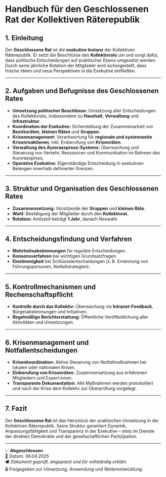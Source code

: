 # Handbuch für den Geschlossenen Rat der Kollektiven Räterepublik
<!--
Autor: Fabio Weidner
Version: 1.0
Sektion: Politik & Verwaltung
Veröffentlichung: April 2025
-->

## 1. Einleitung

Der **Geschlossene Rat** ist die **exekutive Instanz** der Kollektiven Räterepublik. Er setzt die Beschlüsse des **Kollektivrats** um und sorgt dafür, dass politische Entscheidungen auf praktischer Ebene umgesetzt werden. Durch seine jährliche Rotation der Mitglieder wird sichergestellt, dass frische Ideen und neue Perspektiven in die Exekutive einfließen.

---

## 2. Aufgaben und Befugnisse des Geschlossenen Rates

- **Umsetzung politischer Beschlüsse:** Umsetzung aller Entscheidungen des Kollektivrats, insbesondere zu **Haushalt**, **Verwaltung** und **Infrastruktur**.
- **Koordination der Exekutive:** Sicherstellung der Zusammenarbeit von **Bezirksräten**, **kleinen Räten** und **Gruppen**.
- **Krisenmanagement:** Verantwortung für **regionale und systemweite Krisenreaktionen**, inkl. Einberufung von **Krisenräten**.
- **Verwaltung des Auroraexpress-Systems:** Überwachung und Steuerung von Verkehr, Ressourcen und Kommunikation im Rahmen des Auroraexpress.
- **Operative Exekutive:** Eigenständige Entscheidung in exekutiven Belangen innerhalb definierter Grenzen.

---

## 3. Struktur und Organisation des Geschlossenen Rates

- **Zusammensetzung:** Vorsitzende der **Gruppen** und **kleinen Räte**.
- **Wahl:** Bestätigung der Mitglieder durch den **Kollektivrat**.
- **Rotation:** Amtszeit beträgt **1 Jahr**, danach Neuwahl.

---

## 4. Entscheidungsfindung und Verfahren

- **Mehrheitsabstimmungen** für reguläre Entscheidungen.
- **Konsensverfahren** bei wichtigen Grundsatzfragen.
- **Einstimmigkeit** bei Schlüsselentscheidungen (z. B. Ernennung von Führungspersonen, Notfallstrategien).

---

## 5. Kontrollmechanismen und Rechenschaftspflicht

- **Kontrolle durch das Kollektiv:** Überwachung via **Intranet-Feedback**, Bürgerabstimmungen und Initiativen.
- **Regelmäßige Berichterstattung:** Öffentliche Veröffentlichung aller Aktivitäten und Umsetzungen.

---

## 6. Krisenmanagement und Notfallentscheidungen

- **Krisenkoordination:** Aktive Steuerung von Notfallmaßnahmen bei lokalen oder nationalen Krisen.
- **Einberufung von Krisenräten:** Zusammensetzung aus erfahrenen Mitgliedern und Expert:innen.
- **Transparente Dokumentation:** Alle Maßnahmen werden protokolliert und nach der Krise dem Kollektiv zur Überprüfung vorgelegt.

---

## 7. Fazit

Der **Geschlossene Rat** ist das Herzstück der praktischen Umsetzung in der Kollektiven Räterepublik. Seine Struktur garantiert Dynamik, Anpassungsfähigkeit und Transparenz in der Exekutive – stets im Dienste der direkten Demokratie und der gesellschaftlichen Partizipation.

---

✅ **Abgeschlossen**  
📅 *Datum: 06.04.2025*  
🕊️ *Dokument geprüft, angepasst und für vollständig erklärt.*  
🔒 *Freigegeben zur Umsetzung, Anwendung und Weiterentwicklung.*
